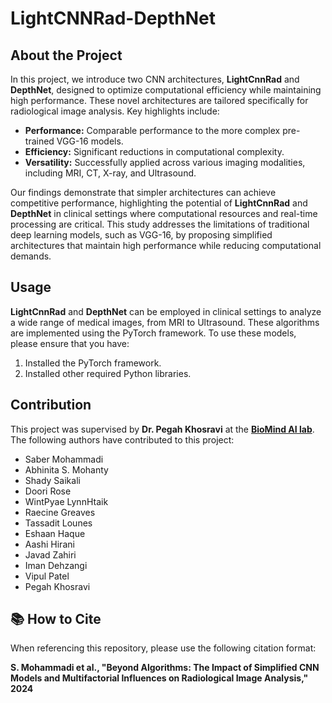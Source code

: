 # LightCNNRad-DepthNet

## About the Project

In this project, we introduce two CNN architectures, **LightCnnRad** and **DepthNet**, designed to optimize computational efficiency while maintaining high performance. These novel architectures are tailored specifically for radiological image analysis. Key highlights include:

- **Performance:** Comparable performance to the more complex pre-trained VGG-16 models.
- **Efficiency:** Significant reductions in computational complexity.
- **Versatility:** Successfully applied across various imaging modalities, including MRI, CT, X-ray, and Ultrasound.

Our findings demonstrate that simpler architectures can achieve competitive performance, highlighting the potential of **LightCnnRad** and **DepthNet** in clinical settings where computational resources and real-time processing are critical. This study addresses the limitations of traditional deep learning models, such as VGG-16, by proposing simplified architectures that maintain high performance while reducing computational demands.

## Usage

**LightCnnRad** and **DepthNet** can be employed in clinical settings to analyze a wide range of medical images, from MRI to Ultrasound. These algorithms are implemented using the PyTorch framework. To use these models, please ensure that you have:

1. Installed the PyTorch framework.
2. Installed other required Python libraries.

## Contribution

This project was supervised by **Dr. Pegah Khosravi** at the  [**BioMind AI lab**](https://sites.google.com/view/biomind-ai-lab). The following authors have contributed to this project:

- Saber Mohammadi
- Abhinita S. Mohanty
- Shady Saikali
- Doori Rose
- WintPyae LynnHtaik
- Raecine Greaves
- Tassadit Lounes
- Eshaan Haque
- Aashi Hirani
- Javad Zahiri
- Iman Dehzangi
- Vipul Patel
- Pegah Khosravi

## 📚 How to Cite

When referencing this repository, please use the following citation format:

**S. Mohammadi et al., "Beyond Algorithms: The Impact of Simplified CNN Models and Multifactorial Influences on Radiological Image Analysis," 2024**
